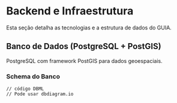 # Backend e Infraestrutura

Esta seção detalha as tecnologias e a estrutura de dados do GUIA.

## Banco de Dados (PostgreSQL + PostGIS)

PostgreSQL com framework PostGIS para dados geoespaciais.

### Schema do Banco

```dbml
// código DBML
// Pode usar dbdiagram.io
```